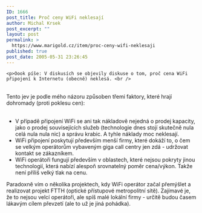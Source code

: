 ```yaml
---
ID: 1666
post_title: Proč ceny WiFi neklesají
author: Michal Krsek
post_excerpt: ""
layout: post
permalink: >
  https://www.marigold.cz/item/proc-ceny-wifi-neklesaji
published: true
post_date: 2005-05-31 23:26:45
---
```

	<p>Oook píše: V diskusích se objevily diskuse o tom, proč cena WiFi připojení k Internetu (obecně) neklesá. <br />
<br />
Tento jev je podle mého názoru způsoben třemi faktory, které hrají dohromady (proti poklesu cen):<br />
<br /></p>
	<ul>
	<li>V případě připojení WiFi se ani tak nákladově nejedná o prodej
kapacity, jako o prodej souvisejících služeb (technologie dnes stojí
skutečně nula celá nula nula nic) a správu krabic. A tyhle náklady moc
neklesají.</li>
	<li>WiFi připojení poskytují především menší firmy, které dokáží to,
o čem se velkým operátorům vybaveným giga call centry jen zdá -
udržovat kontakt se zákazníkem.</li>
	<li>WiFi operátoři fungují především v oblastech, které nejsou
pokryty jinou technologií, která nabízí alespoň srovnatelný poměr
cena/výkon. Takže není příliš velký tlak na cenu.<br />
  </li>
	</ul>
	<p>Paradoxně vím o několika projektech, kdy WiFi operátor začal přemýšlet
a realizovat projekt FTTH (optické přístupové metropolitní sítě).
Zajímavé je, že to nejsou velcí operátoři, ale spíš malé lokální firmy
- určitě budou časem lákavým cílem převzetí (ale to už je jiná pohádka).<br />
&nbsp;</p>